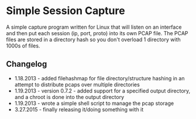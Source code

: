 # Simple Session Capture
A simple capture program written for Linux that will listen on an interface and then put each session (ip, port, proto) into its own PCAP file.
The PCAP files are stored in a directory hash so you don't overload 1 directory with 1000s of files.


## Changelog
 * 1.18.2013 - added filehashmap for file directory/structure hashing in an attempt to distribute pcaps over multiple directories
 * 1.19.2013 - version 0.7.2 - added support for a specified output directory, and a chroot is done into the output directory
 * 1.19.2013 - wrote a simple shell script to manage the pcap storage
 * 3.27.2015 - finally releasing it/doing something with it
